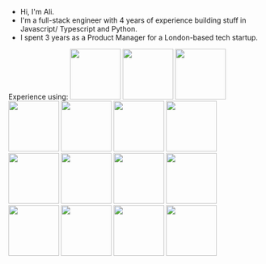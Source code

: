- Hi, I'm Ali.
- I'm a full-stack engineer with 4 years of experience building stuff in Javascript/ Typescript and Python.
- I spent 3 years as a Product Manager for a London-based tech startup.

Experience using:
<img style="height:100px" src="https://cdn.jsdelivr.net/gh/devicons/devicon/icons/react/react-original-wordmark.svg" />
<img style="height:100px" src="https://cdn.jsdelivr.net/gh/devicons/devicon/icons/typescript/typescript-original.svg" />
<img style="height:100px" src="https://cdn.jsdelivr.net/gh/devicons/devicon/icons/python/python-original-wordmark.svg" />
<img style="height:100px" src="https://cdn.jsdelivr.net/gh/devicons/devicon/icons/css3/css3-original-wordmark.svg" />
<img style="height:100px" src="https://cdn.jsdelivr.net/gh/devicons/devicon/icons/html5/html5-original-wordmark.svg" />
<img style="height:100px" src="https://cdn.jsdelivr.net/gh/devicons/devicon/icons/flask/flask-original-wordmark.svg" />
<img style="height:100px" src="https://cdn.jsdelivr.net/gh/devicons/devicon/icons/django/django-plain-wordmark.svg" />
<img style="height:100px" src="https://cdn.jsdelivr.net/gh/devicons/devicon/icons/express/express-original-wordmark.svg" />
<img style="height:100px" src="https://cdn.jsdelivr.net/gh/devicons/devicon/icons/mongodb/mongodb-original-wordmark.svg" />
<img style="height:100px" src="https://cdn.jsdelivr.net/gh/devicons/devicon/icons/nextjs/nextjs-original.svg" />
<img style="height:100px" src="https://cdn.jsdelivr.net/gh/devicons/devicon/icons/redux/redux-original.svg" />
<img style="height:100px" src="https://cdn.jsdelivr.net/gh/devicons/devicon/icons/nodejs/nodejs-original-wordmark.svg" />
<img style="height:100px" src="https://cdn.jsdelivr.net/gh/devicons/devicon/icons/git/git-original-wordmark.svg" />
<img style="height:100px" src="https://cdn.jsdelivr.net/gh/devicons/devicon/icons/postgresql/postgresql-plain-wordmark.svg" />
<img style="height:100px" src="https://cdn.jsdelivr.net/gh/devicons/devicon/icons/bash/bash-original.svg" />
          
<!---
mirzaalihussain2/mirzaalihussain2 is a ✨ special ✨ repository because its `README.md` (this file) appears on your GitHub profile.
You can click the Preview link to take a look at your changes.
--->
